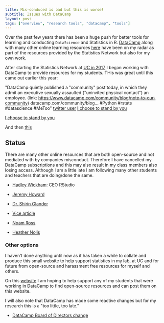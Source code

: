 ```yaml
---
title: Mis-conduced is bad but this is worse!
subtitle: Issues with DataCamp
layout: post
tags: ["overview", "research tools", "datacamp", "tools"]
---
```


Over the past few years there has been a huge push for better tools for learning and conducting `DataScience` and Statistics in R. [DataCamp](www.datacamp.com) along with many other online learning resources [here](/general-statistics/) have been on my radar as part of the resources provided by the Statistics Network but also for my own work.

After starting the Statistics Network at [UC in 2017](https://www.canberra.edu.au/current-students/canberra-students/current-research-students/Welcome-brochure-S1-2019.pdf) I began working with DataCamp to provide resources for my students. THis was great until this came out earlier this year:

"DataCamp quietly published a "community" post today, in which they admit an executive sexually assaulted ("uninvited physical contact") an employee. (link: https://www.datacamp.com/community/blog/note-to-our-community) datacamp.com/community/blog… #Python #rstats #datascience #MeToo" [twitter user]("https://twitter.com/no_reply/status/1113923302915837958")
[I choose to stand by you](./img/datacamp-missconduct.jpg)

[I choose to stand by you](https://twitter.com/kara_woo/status/1114229065509003264)

And then [this](https://www.buzzfeednews.com/article/daveyalba/datacamp-sexual-harassment-metoo-tech-startup)

## Status

There are many other online resources that are both open-source and not mediated with by companies misconduct. Therefore I have cancelled my DataCamp subscriptions and this may also result in my class members also losing access. Although I am a little late I am following many other students and teachers that are doing/done the same.

- [Hadley Wickham](): CEO RStudio

- [Jeremy Howard](https://twitter.com/jeremyphoward/status/1114177335354253312?lang=en)

- [Dr. Shirin Glander](https://www.r-bloggers.com/before-you-take-my-datacamp-course-please-consider-this-info/)

- [Vice article](https://www.vice.com/en_us/article/597p7z/datacamp-teachers-boycott-their-own-classes-following-sexual-misconduct-by-executive)

- [Noam Ross](https://noamross.github.io/datacamp-sexual-assault/)

- [Heather Nolis](https://medium.com/@heathernolis/on-datacamp-aafd82f94e60)

### Other options

I haven't done anything until now as it has taken a while to collate and produce this small website to help support statistics in my lab, at UC and for future from open-source and harassment free resources for myself and others.

On this [website](www.ssnhub.com) I am hoping to help support any of my students that were working in DataCamp to find open-source resources and can post them on this website.

I will also note that DataCamp has made some reactive changes but for my research this is a "too little, too late."

- [DataCamp Board of Directors change](https://www.datacamp.com/community/blog/board-update)
